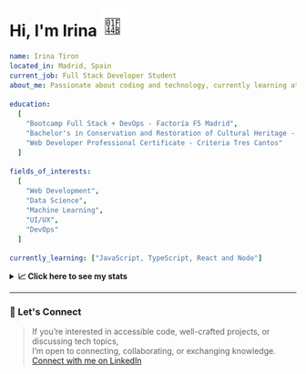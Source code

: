 <h1>Hi, I'm Irina <img src="./hand-emoji.svg" alt="Waving Hand" width="50" height="50"></h1>

```yaml
name: Irina Tiron
located_in: Madrid, Spain
current_job: Full Stack Developer Student
about_me: Passionate about coding and technology, currently learning at Factoría F5 in Madrid

education:
  [
    "Bootcamp Full Stack + DevOps - Factoría F5 Madrid",
    "Bachelor's in Conservation and Restoration of Cultural Heritage - ESCRBC Madrid",
    "Web Developer Professional Certificate - Criteria Tres Cantos"
  ]

fields_of_interests:
  [
    "Web Development",
    "Data Science",
    "Machine Learning",
    "UI/UX",
    "DevOps"
  ]
  
currently_learning: ["JavaScript, TypeScript, React and Node"]

```

<details>
  <summary><b>📈 Click here to see my stats</b></summary>

  ---
 
<!--START_SECTION:waka-->
**🐱 My GitHub Data** 

> 📦 167.2 kB Used in GitHub's Storage 
 > 
> 🏆 529 Contributions in the Year 2025
 > 
> 💼 Opted to Hire
 > 
> 📜 8 Public Repositories 
 > 
> 🔑 2 Private Repositories 
 > 
**I'm an Early 🐤** 

```text
🌞 Morning                905 commits         ████████░░░░░░░░░░░░░░░░░   30.73 % 
🌆 Daytime                1620 commits        ██████████████░░░░░░░░░░░   55.01 % 
🌃 Evening                336 commits         ███░░░░░░░░░░░░░░░░░░░░░░   11.41 % 
🌙 Night                  84 commits          █░░░░░░░░░░░░░░░░░░░░░░░░   02.85 % 
```
📅 **I'm Most Productive on Wednesday** 

```text
Monday                   304 commits         ███░░░░░░░░░░░░░░░░░░░░░░   10.32 % 
Tuesday                  648 commits         ██████░░░░░░░░░░░░░░░░░░░   22.00 % 
Wednesday                897 commits         ████████░░░░░░░░░░░░░░░░░   30.46 % 
Thursday                 539 commits         █████░░░░░░░░░░░░░░░░░░░░   18.30 % 
Friday                   471 commits         ████░░░░░░░░░░░░░░░░░░░░░   15.99 % 
Saturday                 40 commits          ░░░░░░░░░░░░░░░░░░░░░░░░░   01.36 % 
Sunday                   46 commits          ░░░░░░░░░░░░░░░░░░░░░░░░░   01.56 % 
```


📊 **This Week I Spent My Time On** 

```text
🕑︎ Time Zone: Europe/Madrid

💬 Programming Languages: 
JavaScript               5 hrs 19 mins       ██████████████████░░░░░░░   73.36 % 
CSS                      1 hr 50 mins        ██████░░░░░░░░░░░░░░░░░░░   25.40 % 
HTML                     4 mins              ░░░░░░░░░░░░░░░░░░░░░░░░░   01.06 % 
Other                    0 secs              ░░░░░░░░░░░░░░░░░░░░░░░░░   00.16 % 
YAML                     0 secs              ░░░░░░░░░░░░░░░░░░░░░░░░░   00.01 % 

🐱‍💻 Projects: 
newvalue-client          4 hrs 20 mins       ███████████████░░░░░░░░░░   59.76 % 
newvalue-server          2 hrs 55 mins       ██████████░░░░░░░░░░░░░░░   40.24 % 
```

**I Mostly Code in JavaScript** 

```text
JavaScript               10 repos            █████████████░░░░░░░░░░░░   52.63 % 
TypeScript               4 repos             █████░░░░░░░░░░░░░░░░░░░░   21.05 % 
HTML                     3 repos             ████░░░░░░░░░░░░░░░░░░░░░   15.79 % 
CSS                      2 repos             ███░░░░░░░░░░░░░░░░░░░░░░   10.53 % 
```



**Timeline**

![Lines of Code chart](https://raw.githubusercontent.com/irinatiron/irinatiron/main/assets/bar_graph.png)


 Last Updated on 30/10/2025 06:32:05 UTC
<!--END_SECTION:waka-->

</details>

---

### 📎 Let's Connect

>If you’re interested in accessible code, well-crafted projects, or discussing tech topics,  
>I’m open to connecting, collaborating, or exchanging knowledge.  
>[Connect with me on LinkedIn](https://www.linkedin.com/in/irinatiron/)
